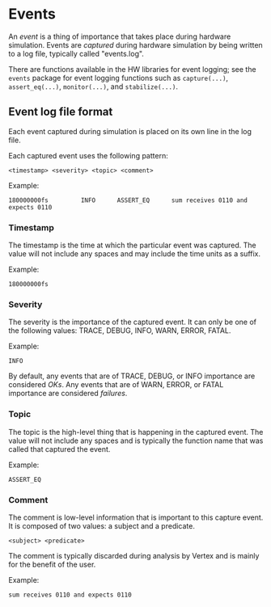 # Events

An _event_ is a thing of importance that takes place during hardware simulation. Events are _captured_ during hardware simulation by being written to a log file, typically called "events.log".

There are functions available in the HW libraries for event logging; see the `events` package for event logging functions such as `capture(...)`, `assert_eq(...)`, `monitor(...)`, and `stabilize(...)`.

## Event log file format

Each event captured during simulation is placed on its own line in the log file. 

Each captured event uses the following pattern:

```
<timestamp> <severity> <topic> <comment>
```

Example:
```
180000000fs         INFO      ASSERT_EQ      sum receives 0110 and expects 0110
```

### Timestamp

The timestamp is the time at which the particular event was captured. The value will not include any spaces and may include the time units as a suffix.

Example:
```
180000000fs
```

### Severity

The severity is the importance of the captured event. It can only be one of the following values: TRACE, DEBUG, INFO, WARN, ERROR, FATAL.

Example:
```
INFO
```

By default, any events that are of TRACE, DEBUG, or INFO importance are considered _OKs_. Any events that are of WARN, ERROR, or FATAL importance are considered _failures_.

### Topic

The topic is the high-level thing that is happening in the captured event. The value will not include any spaces and is typically the function name that was called that captured the event.

Example:
```
ASSERT_EQ
```

### Comment

The comment is low-level information that is important to this capture event. It is composed of two values: a subject and a predicate. 

```
<subject> <predicate>
```

The comment is typically discarded during analysis by Vertex and is mainly for the benefit of the user.

Example:
```
sum receives 0110 and expects 0110
```